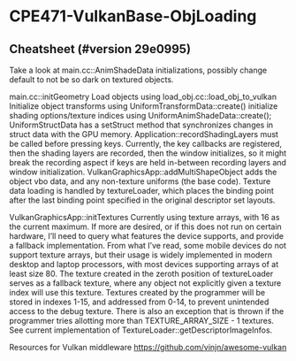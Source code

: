 # CPE471-VulkanBase-ObjLoading

## Cheatsheet (#version 29e0995)

Take a look at main.cc::AnimShadeData initializations, possibly change default to not be so dark on textured objects.

main.cc::initGeometry
	Load objects using load_obj.cc::load_obj_to_vulkan
	Initialize object transforms using UniformTransformData::create()
	initialize shading options/texture indices using UniformAnimShadeData::create();
	UniformStructData has a setStruct method that synchronizes changes in struct data with the GPU memory.
	Application::recordShadingLayers must be called before pressing keys. Currently, the key callbacks are registered, then the shading layers are recorded, then the window initializes, so it might break the recording aspect if keys are held in-between recording layers and window initialization. 
	VulkanGraphicsApp::addMultiShapeObject adds the object vbo data, and any non-texture uniforms (the base code). Texture data loading is handled by textureLoader, which places the binding point after the last binding point specified in the original descriptor set layouts.

VulkanGraphicsApp::initTextures
	Currently using texture arrays, with 16 as the current maximum. If more are desired, or if this does not run on certain hardware, I’ll need to query what features the device supports, and provide a fallback implementation. From what I’ve read, some mobile devices do not support texture arrays, but their usage is widely implemented in modern desktop and laptop processors, with most devices supporting arrays of at least size 80. 
	The texture created in the zeroth position of textureLoader serves as a fallback texture, where any object not explicitly given a texture index will use this texture.
	Textures created by the programmer will be stored in indexes 1-15, and addressed from 0-14, to prevent unintended access to the debug texture. There is also an exception that is thrown if the programmer tries allotting more than TEXTURE_ARRAY_SIZE - 1 textures. See current implementation of TextureLoader::getDescriptorImageInfos.

Resources for Vulkan middleware
https://github.com/vinjn/awesome-vulkan
